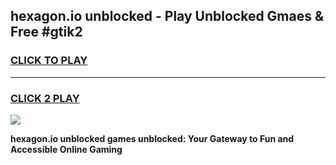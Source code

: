 
## hexagon.io unblocked - Play Unblocked Gmaes & Free #gtik2
<h3>
<a href="https://news.freeplayer.one?title=hexagon.io_unblocked&ref=03M">CLICK TO PLAY</a></h3>
<hr>

<h3>
<a href="https://news.freeplayer.one?title=hexagon.io_unblocked&ref=03M">CLICK 2 PLAY</a>
  
</h3>

<a href="https://news.freeplayer.one?title=hexagon.io_unblocked&ref=03M"><img src="https://clearcache.store/games.png"></a>


**hexagon.io unblocked games unblocked: Your Gateway to Fun and Accessible Online Gaming**
